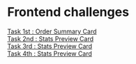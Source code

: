 # Frontend challenges

[Task 1st : Order Summary Card](https://saaqlainn.github.io/FrontEnd-Tasks/Order%20summary%20Card) <br>
[Task 2nd : Stats Preview Card](https://saaqlainn.github.io/FrontEnd-Tasks/Stats%20Preview%20Card) <br>
[Task 3rd : Stats Preview Card](https://saaqlainn.github.io/FrontEnd-Tasks/3rd.Three-Column%20Preview%20Card) <br>
[Task 4th : Stats Preview Card](https://saaqlainn.github.io/FrontEnd-Tasks/Stats%20Preview%20Card) <br>
